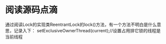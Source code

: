 # 阅读源码点滴
通过阅读Lock的实现类ReentrantLock的lock()方法，有一个方法不明白是什么意思，记录入下：
setExclusiveOwnerThread(current);//设置占用排它锁的线程是当前线程 
